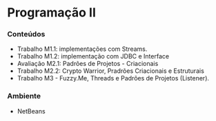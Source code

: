 ﻿# Programação II

### Conteúdos

- Trabalho M1.1: implementações com Streams.
- Trabalho M1.2: implementação com JDBC e Interface
- Avaliação M2.1: Padrões de Projetos - Criacionais
- Trabalho M2.2: Crypto Warrior, Pradrões Criacionais e Estruturais
- Trabalho M3 - Fuzzy.Me, Threads e Padrões de Projetos (Listener).

### Ambiente

- NetBeans
